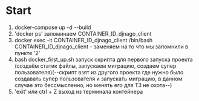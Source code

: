 # Start
1.  docker-compose up -d --build
2. 'docker ps' запоминаем CONTAINER_ID_djnago_client
4.  docker exec -it CONTAINER_ID_djnago_client /bin/bash  CONTAINER_ID_djnago_client - заменяем на то что мы запомнили в пункте '2'
5.  bash docker_first_up.sh  запуск скрипта для первого запуска проекта (создаём статик файлы, запускаем миграцию, создаем супер пользователя)(--скрипт взят из другого проекта где нужно было создавать супер пользователя и запускать миграцию, в данном случае это бессмысленно, но менять его для ТЗ не охота--)
6.  'exit' или ctrl + Z выход из терминала контейнера
